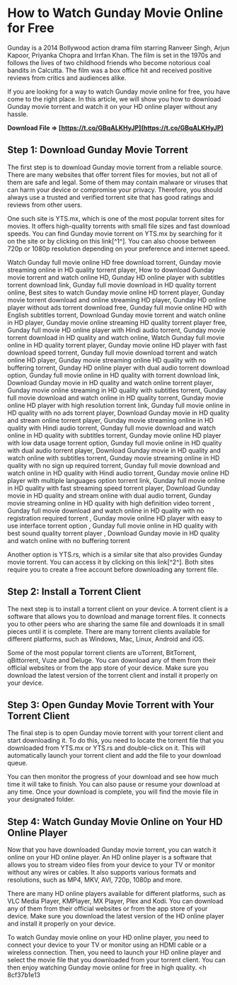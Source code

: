 # How to Watch Gunday Movie Online for Free
 
Gunday is a 2014 Bollywood action drama film starring Ranveer Singh, Arjun Kapoor, Priyanka Chopra and Irrfan Khan. The film is set in the 1970s and follows the lives of two childhood friends who become notorious coal bandits in Calcutta. The film was a box office hit and received positive reviews from critics and audiences alike.
 
If you are looking for a way to watch Gunday movie online for free, you have come to the right place. In this article, we will show you how to download Gunday movie torrent and watch it on your HD online player without any hassle.
 
**Download File ⇒ [https://t.co/GBqALKHyJP](https://t.co/GBqALKHyJP)**


 
## Step 1: Download Gunday Movie Torrent
 
The first step is to download Gunday movie torrent from a reliable source. There are many websites that offer torrent files for movies, but not all of them are safe and legal. Some of them may contain malware or viruses that can harm your device or compromise your privacy. Therefore, you should always use a trusted and verified torrent site that has good ratings and reviews from other users.
 
One such site is YTS.mx, which is one of the most popular torrent sites for movies. It offers high-quality torrents with small file sizes and fast download speeds. You can find Gunday movie torrent on YTS.mx by searching for it on the site or by clicking on this link[^1^]. You can also choose between 720p or 1080p resolution depending on your preference and internet speed.
 
Watch Gunday full movie online HD free download torrent,  Gunday movie streaming online in HD quality torrent player,  How to download Gunday movie torrent and watch online HD,  Gunday HD online player with subtitles torrent download link,  Gunday full movie download in HD quality torrent online,  Best sites to watch Gunday movie online HD torrent player,  Gunday movie torrent download and online streaming HD player,  Gunday HD online player without ads torrent download free,  Gunday full movie online HD with English subtitles torrent,  Download Gunday movie torrent and watch online in HD player,  Gunday movie online streaming HD quality torrent player free,  Gunday full movie HD online player with Hindi audio torrent,  Gunday movie torrent download in HD quality and watch online,  Watch Gunday full movie online in HD quality torrent player,  Gunday movie online HD player with fast download speed torrent,  Gunday full movie download torrent and watch online HD player,  Gunday movie streaming online HD quality with no buffering torrent,  Gunday HD online player with dual audio torrent download option,  Gunday full movie online in HD quality with torrent download link,  Download Gunday movie in HD quality and watch online torrent player,  Gunday movie online streaming in HD quality with subtitles torrent,  Gunday full movie download and watch online in HD quality torrent,  Gunday movie online HD player with high resolution torrent link,  Gunday full movie online in HD quality with no ads torrent player,  Download Gunday movie in HD quality and stream online torrent player,  Gunday movie streaming online in HD quality with Hindi audio torrent,  Gunday full movie download and watch online in HD quality with subtitles torrent,  Gunday movie online HD player with low data usage torrent option,  Gunday full movie online in HD quality with dual audio torrent player,  Download Gunday movie in HD quality and watch online with subtitles torrent,  Gunday movie streaming online in HD quality with no sign up required torrent,  Gunday full movie download and watch online in HD quality with Hindi audio torrent,  Gunday movie online HD player with multiple languages option torrent link,  Gunday full movie online in HD quality with fast streaming speed torrent player,  Download Gunday movie in HD quality and stream online with dual audio torrent,  Gunday movie streaming online in HD quality with high definition video torrent ,  Gunday full movie download and watch online in HD quality with no registration required torrent ,  Gunday movie online HD player with easy to use interface torrent option ,  Gunday full movie online in HD quality with best sound quality torrent player ,  Download Gunday movie in HD quality and watch online with no buffering torrent
 
Another option is YTS.rs, which is a similar site that also provides Gunday movie torrent. You can access it by clicking on this link[^2^]. Both sites require you to create a free account before downloading any torrent file.
 
## Step 2: Install a Torrent Client
 
The next step is to install a torrent client on your device. A torrent client is a software that allows you to download and manage torrent files. It connects you to other peers who are sharing the same file and downloads it in small pieces until it is complete. There are many torrent clients available for different platforms, such as Windows, Mac, Linux, Android and iOS.
 
Some of the most popular torrent clients are uTorrent, BitTorrent, qBittorrent, Vuze and Deluge. You can download any of them from their official websites or from the app store of your device. Make sure you download the latest version of the torrent client and install it properly on your device.
 
## Step 3: Open Gunday Movie Torrent with Your Torrent Client
 
The final step is to open Gunday movie torrent with your torrent client and start downloading it. To do this, you need to locate the torrent file that you downloaded from YTS.mx or YTS.rs and double-click on it. This will automatically launch your torrent client and add the file to your download queue.
 
You can then monitor the progress of your download and see how much time it will take to finish. You can also pause or resume your download at any time. Once your download is complete, you will find the movie file in your designated folder.
 
## Step 4: Watch Gunday Movie Online on Your HD Online Player
 
Now that you have downloaded Gunday movie torrent, you can watch it online on your HD online player. An HD online player is a software that allows you to stream video files from your device to your TV or monitor without any wires or cables. It also supports various formats and resolutions, such as MP4, MKV, AVI, 720p, 1080p and more.
 
There are many HD online players available for different platforms, such as VLC Media Player, KMPlayer, MX Player, Plex and Kodi. You can download any of them from their official websites or from the app store of your device. Make sure you download the latest version of the HD online player and install it properly on your device.
 
To watch Gunday movie online on your HD online player, you need to connect your device to your TV or monitor using an HDMI cable or a wireless connection. Then, you need to launch your HD online player and select the movie file that you downloaded from your torrent client. You can then enjoy watching Gunday movie online for free in high quality.
 <h 8cf37b1e13
 
